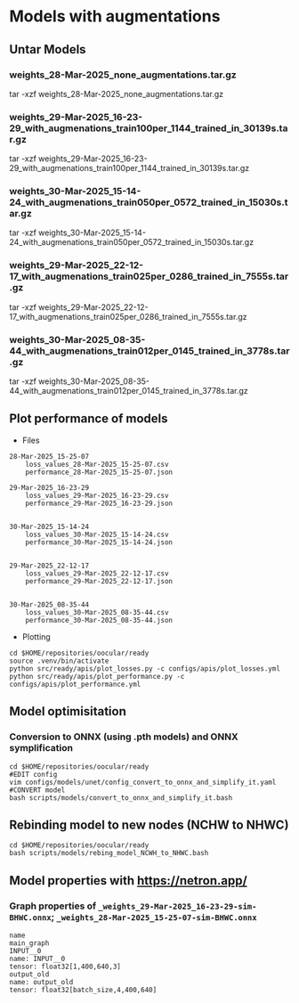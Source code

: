 # Models with augmentations


## Untar Models

### weights_28-Mar-2025_none_augmentations.tar.gz
tar -xzf weights_28-Mar-2025_none_augmentations.tar.gz

### weights_29-Mar-2025_16-23-29_with_augmenations_train100per_1144_trained_in_30139s.tar.gz
tar -xzf weights_29-Mar-2025_16-23-29_with_augmenations_train100per_1144_trained_in_30139s.tar.gz

### weights_30-Mar-2025_15-14-24_with_augmenations_train050per_0572_trained_in_15030s.tar.gz
tar -xzf weights_30-Mar-2025_15-14-24_with_augmenations_train050per_0572_trained_in_15030s.tar.gz

### weights_29-Mar-2025_22-12-17_with_augmenations_train025per_0286_trained_in_7555s.tar.gz
tar -xzf weights_29-Mar-2025_22-12-17_with_augmenations_train025per_0286_trained_in_7555s.tar.gz

### weights_30-Mar-2025_08-35-44_with_augmenations_train012per_0145_trained_in_3778s.tar.gz
tar -xzf weights_30-Mar-2025_08-35-44_with_augmenations_train012per_0145_trained_in_3778s.tar.gz


## Plot performance of models
* Files
```
28-Mar-2025_15-25-07
    loss_values_28-Mar-2025_15-25-07.csv
    performance_28-Mar-2025_15-25-07.json

29-Mar-2025_16-23-29
    loss_values_29-Mar-2025_16-23-29.csv
    performance_29-Mar-2025_16-23-29.json


30-Mar-2025_15-14-24
    loss_values_30-Mar-2025_15-14-24.csv
    performance_30-Mar-2025_15-14-24.json


29-Mar-2025_22-12-17
    loss_values_29-Mar-2025_22-12-17.csv
    performance_29-Mar-2025_22-12-17.json


30-Mar-2025_08-35-44
    loss_values_30-Mar-2025_08-35-44.csv
    performance_30-Mar-2025_08-35-44.json
```
* Plotting
```
cd $HOME/repositories/oocular/ready
source .venv/bin/activate
python src/ready/apis/plot_losses.py -c configs/apis/plot_losses.yml
python src/ready/apis/plot_performance.py -c configs/apis/plot_performance.yml
```

## Model optimisitation
### Conversion to ONNX (using .pth models) and ONNX symplification 
```
cd $HOME/repositories/oocular/ready
#EDIT config
vim configs/models/unet/config_convert_to_onnx_and_simplify_it.yaml
#CONVERT model
bash scripts/models/convert_to_onnx_and_simplify_it.bash
```


## Rebinding model to new nodes (NCHW to NHWC)
```
cd $HOME/repositories/oocular/ready
bash scripts/models/rebing_model_NCWH_to_NHWC.bash
```


## Model properties with https://netron.app/

### Graph properties of `_weights_29-Mar-2025_16-23-29-sim-BHWC.onnx`; `_weights_28-Mar-2025_15-25-07-sim-BHWC.onnx`
```
name
main_graph
INPUT__0
name: INPUT__0
tensor: float32[1,400,640,3]
output_old
name: output_old
tensor: float32[batch_size,4,400,640]
```
